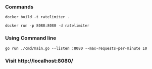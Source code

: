 ### Commands
```
docker build -t ratelimiter .
```
```
docker run -p 8080:8080 -d ratelimiter
```

### Using Command line
```
go run ./cmd/main.go --listen :8080 --max-requests-per-minute 10
```
### Visit http://localhost:8080/

